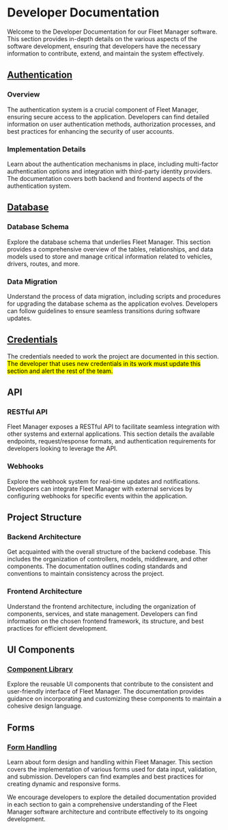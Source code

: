 # Developer Documentation

Welcome to the Developer Documentation for our Fleet Manager software. This section provides in-depth details on the various aspects of the software development, ensuring that developers have the necessary information to contribute, extend, and maintain the system effectively.

## [Authentication](./auth/)

### Overview
The authentication system is a crucial component of Fleet Manager, ensuring secure access to the application. Developers can find detailed information on user authentication methods, authorization processes, and best practices for enhancing the security of user accounts.

### Implementation Details
Learn about the authentication mechanisms in place, including multi-factor authentication options and integration with third-party identity providers. The documentation covers both backend and frontend aspects of the authentication system.

## [Database](./database/)

### Database Schema
Explore the database schema that underlies Fleet Manager. This section provides a comprehensive overview of the tables, relationships, and data models used to store and manage critical information related to vehicles, drivers, routes, and more.

### Data Migration
Understand the process of data migration, including scripts and procedures for upgrading the database schema as the application evolves. Developers can follow guidelines to ensure seamless transitions during software updates.

## [Credentials](./credentials/)
The credentials needed to work the project are documented in this section. <mark>The developer that uses new credentials in its work must update this section and alert the rest of the team<mark>.

## API

### RESTful API
Fleet Manager exposes a RESTful API to facilitate seamless integration with other systems and external applications. This section details the available endpoints, request/response formats, and authentication requirements for developers looking to leverage the API.

### Webhooks
Explore the webhook system for real-time updates and notifications. Developers can integrate Fleet Manager with external services by configuring webhooks for specific events within the application.

## Project Structure

### Backend Architecture
Get acquainted with the overall structure of the backend codebase. This includes the organization of controllers, models, middleware, and other components. The documentation outlines coding standards and conventions to maintain consistency across the project.

### Frontend Architecture
Understand the frontend architecture, including the organization of components, services, and state management. Developers can find information on the chosen frontend framework, its structure, and best practices for efficient development.

## UI Components

### [Component Library](./components/)
Explore the reusable UI components that contribute to the consistent and user-friendly interface of Fleet Manager. The documentation provides guidance on incorporating and customizing these components to maintain a cohesive design language.

## Forms

### [Form Handling](./forms/)
Learn about form design and handling within Fleet Manager. This section covers the implementation of various forms used for data input, validation, and submission. Developers can find examples and best practices for creating dynamic and responsive forms.

We encourage developers to explore the detailed documentation provided in each section to gain a comprehensive understanding of the Fleet Manager software architecture and contribute effectively to its ongoing development.
